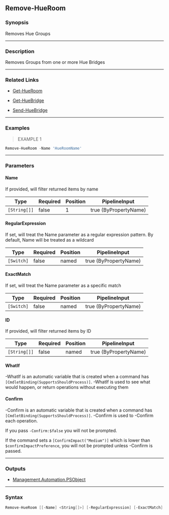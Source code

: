 Remove-HueRoom
--------------

### Synopsis
Removes Hue Groups

---

### Description

Removes Groups from one or more Hue Bridges

---

### Related Links
* [Get-HueRoom](Get-HueRoom.md)

* [Get-HueBridge](Get-HueBridge.md)

* [Send-HueBridge](Send-HueBridge.md)

---

### Examples
> EXAMPLE 1

```PowerShell
Remove-HueRoom -Name 'HueRoomName'
```

---

### Parameters
#### **Name**
If provided, will filter returned items by name

|Type        |Required|Position|PipelineInput        |
|------------|--------|--------|---------------------|
|`[String[]]`|false   |1       |true (ByPropertyName)|

#### **RegularExpression**
If set, will treat the Name parameter as a regular expression pattern.  By default, Name will be treated as a wildcard

|Type      |Required|Position|PipelineInput        |
|----------|--------|--------|---------------------|
|`[Switch]`|false   |named   |true (ByPropertyName)|

#### **ExactMatch**
If set, will treat the Name parameter as a specific match

|Type      |Required|Position|PipelineInput        |
|----------|--------|--------|---------------------|
|`[Switch]`|false   |named   |true (ByPropertyName)|

#### **ID**
If provided, will filter returned items by ID

|Type        |Required|Position|PipelineInput        |
|------------|--------|--------|---------------------|
|`[String[]]`|false   |named   |true (ByPropertyName)|

#### **WhatIf**
-WhatIf is an automatic variable that is created when a command has ```[CmdletBinding(SupportsShouldProcess)]```.
-WhatIf is used to see what would happen, or return operations without executing them
#### **Confirm**
-Confirm is an automatic variable that is created when a command has ```[CmdletBinding(SupportsShouldProcess)]```.
-Confirm is used to -Confirm each operation.

If you pass ```-Confirm:$false``` you will not be prompted.

If the command sets a ```[ConfirmImpact("Medium")]``` which is lower than ```$confirmImpactPreference```, you will not be prompted unless -Confirm is passed.

---

### Outputs
* [Management.Automation.PSObject](https://learn.microsoft.com/en-us/dotnet/api/System.Management.Automation.PSObject)

---

### Syntax
```PowerShell
Remove-HueRoom [[-Name] <String[]>] [-RegularExpression] [-ExactMatch] [-ID <String[]>] [-WhatIf] [-Confirm] [<CommonParameters>]
```
